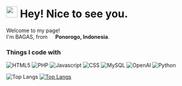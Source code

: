 <h1><img src="https://emojis.slackmojis.com/emojis/images/1531849430/4246/blob-sunglasses.gif?1531849430" width="30"/> Hey! Nice to see you.</h1>

<p>Welcome to my page! </br> I'm BAGAS, from <img src="https://cdn-icons-png.flaticon.com/512/6157/6157721.png" width="13"/> <b>Ponorogo, Indonesia</b>.
<h3>Things I code with</h3>

<p>
  <img alt="HTML5" src="https://img.shields.io/badge/-HTML5-E34F26?style=flat-square&logo=html5&logoColor=white" />
  <img alt="PHP" src="https://img.shields.io/badge/-PHP-777BB4?style=flat-square&logo=php&logoColor=white" />
  <img alt="Javascript" src="https://img.shields.io/badge/-Javascript-D3B32C?style=flat-square&logo=javascript&logoColor=white" />
  <img alt="CSS" src="https://img.shields.io/badge/-CSS-1572B6?style=flat-square&logo=css3&logoColor=white" />
  <img alt="MySQL" src="https://img.shields.io/badge/-MySQL-42759C?style=flat-square&logo=mysql&logoColor=white" />
  <img alt="OpenAI" src="https://img.shields.io/badge/-OpenAI-229D79?style=flat-square&logo=openai&logoColor=white" />
  <img alt="Python" src="https://img.shields.io/badge/-Python-407AA9?style=flat-square&logo=python&logoColor=white" />
</p>


![Top Langs](https://github-readme-stats.vercel.app/api/top-langs/?username=bagasdouzun&layout=compact)
[![Top Langs](https://github-readme-stats.vercel.app/api/top-langs/?username=bagasdouzun&layout=pie)](https://github.com/bagasdouzun/github-readme-stats)
